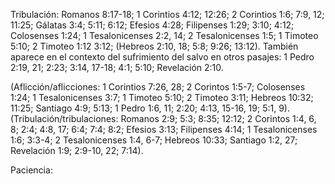 Tribulación: Romanos 8:17-18; 1 Corintios 4:12; 12:26; 2 Corintios 1:6; 7:9, 12; 11:25; Gálatas 3:4; 5:11; 6:12; Efesios 4:28; Filipenses 1:29; 3:10; 4:12; Colosenses 1:24; 1 Tesalonicenses 2:2, 14; 2 Tesalonicenses 1:5; 1 Timoteo 5:10; 2 Timoteo 1:12 3:12; (Hebreos 2:10, 18; 5:8; 9:26; 13:12). También aparece en el contexto del sufrimiento del salvo en otros pasajes: 1 Pedro 2:19, 21; 2:23; 3:14, 17-18; 4:1; 5:10; Revelación 2:10.

(Aflicción/aflicciones: 1 Corintios 7:26, 28; 2 Corintos 1:5-7; Colosenses 1:24; 1 Tesalonicenses 3:7; 1 Timoteo 5:10; 2 Timoteo 3:11; Hebreos 10:32; 11:25; Santiago 4:9; 5:13; 1 Pedro 1:6, 11; 2:20; 4:13, 15-16, 19; 5:1, 9). (Tribulación/tribulaciones: Romanos 2:9; 5:3; 8:35; 12:12; 2 Corintos 1:4, 6, 8; 2:4; 4:8, 17; 6:4; 7:4; 8:2; Efesios 3:13; Filipenses 4:14; 1 Tesalonicenses 1:6; 3:3-4; 2 Tesalonicenses 1:4, 6-7; Hebreos 10:33; Santiago 1:2, 27; Revelación 1:9; 2:9-10, 22; 7:14).

Paciencia:
